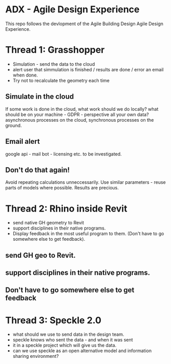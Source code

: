 # ADX - Agile Design Experience
 This repo follows the devlopment of the Agile Building Design Agile Design Experience.

# Thread 1: Grasshopper
* Simulation - send the data to the cloud
* alert user that simmulation is finished / results are done / error an email when done. 
* Try not to recalculate the geometry each time

## Simulate in the cloud
If some work is done in the cloud, what work should we do locally? what should be on your machine - GDPR - perspective all your own data? asynchronous processes on the cloud, synchronous processes on the ground.

## Email alert
google api - mail bot - licensing etc. to be investigated.

## Don't do that again!
Avoid repeating calculations unneccessarily. Use similar parameters - reuse parts of models where possible. Results are precious. 

# Thread 2: Rhino inside Revit
* send native GH geometry to Revit
* support disciplines in their native programs.
* Display feedback in the most useful program to them. (Don't have to go somewhere else to get feedback).

## send GH geo to Revit.

## support disciplines in their native programs.

## Don't have to go somewhere else to get feedback

# Thread 3: Speckle 2.0
* what should we use to send data in the design team.
* speckle knows who sent the data - and when it was sent
* it in a speckle project which will give us the data.
* can we use speckle as an open alternative model and information sharing environment?

